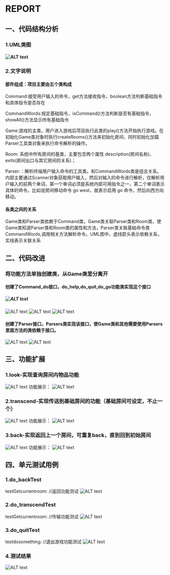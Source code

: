 # REPORT
## 一、代码结构分析
### 1.UML类图
#### ![ALT text](/1.png)
### 2.文字说明
#### 部件组成：项目主要由五个类构成
Command:接受用户输入的命令，get方法接收指令，boolean方法判断基础指令和具体指令是否存在

CommandWords:规定基础指令，isCommand()方法判断是否有基础指令，showAll()方法显示所有基础指令

Game:游戏的主类，用户进入游戏后项目执行此类的play()方法开始执行游戏。在初始化Game类对象时执行createRooms()方法来初始化房间，同时初始化加载Parser工具类对象来执行命令解析的操作。

Room: 系统中所有房间的基类，主要包含两个属性 description(房间名称)、exits(房间出口与其它房间的关系)； 

Parser:：解析终端用户输入命令的工具类。和CommandWords类是组合关系。内部主要通过Scanner对象获取用户输入，然后对输入的命令进行解析，仅解析用户输入的前两个单词，第一个单词必须是系统内部可用指令之一，第二个单词表示具体的命令。比如说房间移动命令 go west，就表示启用 go 命令，然后向西方向移动。
#### 各类之间的关系
Game类和Parser类依赖于Command类，Game类关联Parser类和Room类，使Game类知道Parser类和Room类的属性和方法，Parser类关联基础命令类CommandWords,调用相关方法解析命令。UML图中，虚线箭头表示依赖关系，实线表示关联关系
## 二、代码改进
### 将功能方法单独创建类，从Game类里分离开
#### 创建了Command_do接口，do_help,do_quit,do_go功能类实现这个接口
##### ![ALT text](/2.png)
![ALT text](/5.png)
![ALT text](/4.png)
![ALT text](/3.png)
#### 创建了Parser接口，Parsers类实现该接口，使Game类和其他需要使用Parsers里面方法的类依赖于接口。
![ALT text](/6.png)
![ALT text](/7.png)
## 三、功能扩展
### 1.look-实现查询房间内物品功能
![ALT text](/8.png)
功能展示：
![ALT text](/9.png)
### 2.transcend-实现传送到基础房间的功能（基础房间可设定，不止一个）
![ALT text](/10.png)
功能展示：
![ALT text](/11.png)
### 3.back-实现返回上一个房间，可重复back，直到回到初始房间
![ALT text](/12.png)
功能展示：
![ALT text](/13.png)
## 四、单元测试用例
### 1.do_backTest
testGetcurrentroom:  //返回功能测试
![ALT text](/14.png)
### 2.do_transcendTest  
testGetcurrentroom:  //传输功能测试
![ALT text](/15.png)
### 3.do_quitTest 
testdosomething:  //退出游戏功能测试
![ALT text](/16.png)
### 4.测试结果
![ALT text](/17.png)